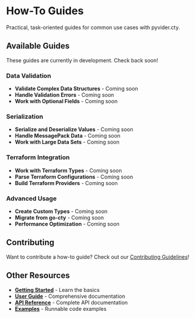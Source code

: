 # How-To Guides

Practical, task-oriented guides for common use cases with pyvider.cty.

## Available Guides

These guides are currently in development. Check back soon!

### Data Validation
- **Validate Complex Data Structures** - Coming soon
- **Handle Validation Errors** - Coming soon
- **Work with Optional Fields** - Coming soon

### Serialization
- **Serialize and Deserialize Values** - Coming soon
- **Handle MessagePack Data** - Coming soon
- **Work with Large Data Sets** - Coming soon

### Terraform Integration
- **Work with Terraform Types** - Coming soon
- **Parse Terraform Configurations** - Coming soon
- **Build Terraform Providers** - Coming soon

### Advanced Usage
- **Create Custom Types** - Coming soon
- **Migrate from go-cty** - Coming soon
- **Performance Optimization** - Coming soon

## Contributing

Want to contribute a how-to guide? Check out our [Contributing Guidelines](https://github.com/provide-io/pyvider-cty/blob/main/CONTRIBUTING.md)!

## Other Resources

- **[Getting Started](../getting-started/index.md)** - Learn the basics
- **[User Guide](../user-guide/index.md)** - Comprehensive documentation
- **[API Reference](../api/index.md)** - Complete API documentation
- **[Examples](../getting-started/examples.md)** - Runnable code examples
